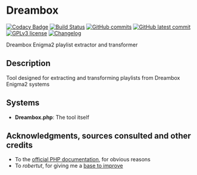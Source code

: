﻿# Dreambox
[![Codacy Badge](https://app.codacy.com/project/badge/Grade/59ffcc292cc14664af306af0434730ac)](https://www.codacy.com/gh/Veltys/Dreambox/dashboard?utm_source=github.com&amp;utm_medium=referral&amp;utm_content=Veltys/Dreambox&amp;utm_campaign=Badge_Grade)
[![Build Status](https://github.com/Veltys/Dreambox/actions/workflows/doxygen.yml/badge.svg?branch=master)](https://github.com/Veltys/Dreambox/actions)
[![GitHub commits](https://badgen.net/github/commits/Veltys/Dreambox)](https://GitHub.com/Veltys/Dreambox/commit/)
[![GitHub latest commit](https://badgen.net/github/last-commit/Veltys/Dreambox)](https://GitHub.com/Veltys/Dreambox/commit/)
[![GPLv3 license](https://img.shields.io/badge/License-GPLv3-blue.svg)](https://github.com/Veltys/Dreambox/blob/master/LICENSE)
[![Changelog](https://img.shields.io/badge/Changelog%3F-here-green.svg)](https://github.com/Veltys/Dreambox/blob/master/CHANGELOG.md)

Dreambox Enigma2 playlist extractor and transformer


## Description
Tool designed for extracting and transforming playlists from Dreambox Enigma2 systems

## Systems
- **Dreambox.php**: The tool itself

## Acknowledgments, sources consulted and other credits
* To the [official PHP documentation](https://www.php.net/manual/en/index.php), for obvious reasons
* To *robertut*, for giving me a [base to improve](https://forums.openpli.org//topic/29950-enigma2-channels-list-to-vlc-playlist-converter-php/)
